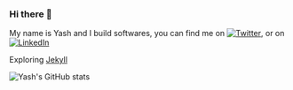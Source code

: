 ### Hi there 👋

My name is Yash and I build softwares, you can find me on [![Twitter][1.1]][3.1],  or on [![LinkedIn][1.2]][3.2]

Exploring [Jekyll][2.1]


<!--
 Link Category
[1]->Web Icon Links 
[2]-> Web URLs
[3]->Social Links 
--!>

<!-- Web Icon Links  -->
[1.1]: http://i.imgur.com/wWzX9uB.png
[1.2]: https://raw.githubusercontent.com/MartinHeinz/MartinHeinz/master/linkedin-3-16.png

<!-- Web URLs -->
[2.1]: https://jekyllrb.com/philosophy/

<!-- Social Links -->
[3.1]: https://twitter.com/Y_a_s_h_K
[3.2]: https://www.linkedin.com/in/yashendra-kumar-6a031986/

![Yash's GitHub stats](https://github-readme-stats.vercel.app/api?username=CharTinker)



